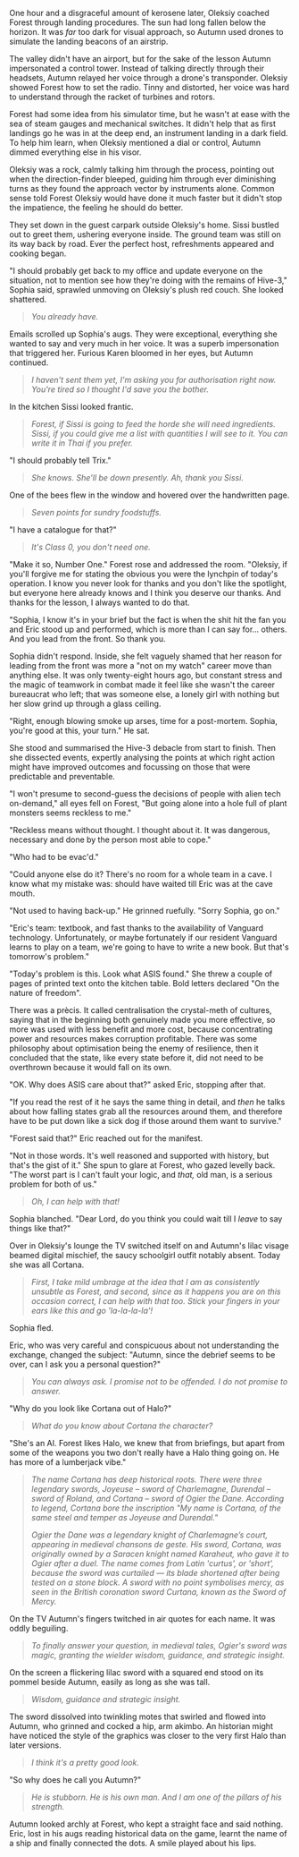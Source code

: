 One hour and a disgraceful amount of kerosene later, Oleksiy coached Forest through landing procedures. The sun had long fallen below the horizon. It was _far_ too dark for visual approach, so Autumn used drones to simulate the landing beacons of an airstrip. 

The valley didn't have an airport, but for the sake of the lesson Autumn impersonated a control tower. Instead of talking directly through their headsets, Autumn relayed her voice through a drone's transponder. Oleksiy showed Forest how to set the radio. Tinny and distorted, her voice was hard to understand through the racket of turbines and rotors. 

Forest had some idea from his simulator time, but he wasn't at ease with the sea of steam gauges and mechanical switches. It didn't help that as first landings go he was in at the deep end, an instrument landing in a dark field. To help him learn, when Oleksiy mentioned a dial or control, Autumn dimmed everything else in his visor.

Oleksiy was a rock, calmly talking him through the process, pointing out when the direction-finder bleeped, guiding him through ever diminishing turns as they found the approach vector by instruments alone. Common sense told Forest Oleksiy would have done it much faster but it didn't stop the impatience, the feeling he should do better. 

They set down in the guest carpark outside Oleksiy's home. Sissi bustled out to greet them, ushering everyone inside. The ground team was still on its way back by road. Ever the perfect host, refreshments appeared and cooking began. 

"I should probably get back to my office and update everyone on the situation, not to mention see how they're doing with the remains of Hive-3," Sophia said, sprawled unmoving on Oleksiy's plush red couch. She looked shattered.

> _You already have._

Emails scrolled up Sophia's augs. They were exceptional, everything she wanted to say and very much in her voice. It was a superb impersonation that triggered her. Furious Karen bloomed in her eyes, but Autumn continued.

> _I haven't sent them yet, I'm asking you for authorisation right now. You're tired so I thought I'd save you the bother._

In the kitchen Sissi looked frantic.

> _Forest, if Sissi is going to feed the horde she will need ingredients. Sissi, if you could give me a list with quantities I will see to it. You can write it in Thai if you prefer._

"I should probably tell Trix."

> _She knows. She'll be down presently. Ah, thank you Sissi._

One of the bees flew in the window and hovered over the handwritten page.

> _Seven points for sundry foodstuffs._

"I have a catalogue for that?"

> _It's Class 0, you don't need one._

"Make it so, Number One." Forest rose and addressed the room. "Oleksiy, if you'll forgive me for stating the obvious you were the lynchpin of today's operation. I know you never look for thanks and you don't like the spotlight, but everyone here already knows and I think you deserve our thanks. And thanks for the lesson, I always wanted to do that.

"Sophia, I know it's in your brief but the fact is when the shit hit the fan you and Eric stood up and performed, which is more than I can say for... others. And you lead from the front. So thank you.

Sophia didn't respond. Inside, she felt vaguely shamed that her reason for leading from the front was more a "not on my watch" career move than anything else. It was only twenty-eight hours ago, but constant stress and the magic of teamwork in combat made it feel like she wasn't the career bureaucrat who left; that was someone else, a lonely girl with nothing but her slow grind up through a glass ceiling.

"Right, enough blowing smoke up arses, time for a post-mortem. Sophia, you're good at this, your turn." He sat.

She stood and summarised the Hive-3 debacle from start to finish. Then she dissected events, expertly analysing the points at which right action might have improved outcomes and focussing on those that were predictable and preventable.

"I won't presume to second-guess the decisions of people with alien tech on-demand," all eyes fell on Forest, "But going alone into a hole full of plant monsters seems reckless to me."

"Reckless means without thought. I thought about it. It was dangerous, necessary and done by the person most able to cope."

"Who had to be evac'd."

"Could anyone else do it? There's no room for a whole team in a cave. I know what my mistake was: should have waited till Eric was at the cave mouth. 

"Not used to having back-up." He grinned ruefully. "Sorry Sophia, go on."

"Eric's team: textbook, and fast thanks to the availability of Vanguard technology. Unfortunately, or maybe fortunately if our resident Vanguard learns to play on a team, we're going to have to write a new book. But that's tomorrow's problem."

"Today's problem is this. Look what ASIS found." She threw a couple of pages of printed text onto the kitchen table. Bold letters declared "On the nature of freedom". 

There was a pr&egrave;cis. It called centralisation the crystal-meth of cultures, saying that in the beginning both genuinely made you more effective, so more was used with less benefit and more cost, because concentrating power and resources makes corruption profitable. There was some philosophy about optimisation being the enemy of resilience, then it concluded that the state, like every state before it, did not need to be overthrown because it would fall on its own.

"OK. Why does ASIS care about that?" asked Eric, stopping after that.

"If you read the rest of it he says the same thing in detail, and _then_ he talks about how falling states grab all the resources around them, and therefore have to be put down like a sick dog if those around them want to survive."

"Forest said that?" Eric reached out for the manifest.

"Not in those words. It's well reasoned and supported with history, but that's the gist of it." She spun to glare at Forest, who gazed levelly back. "The worst part is I can't fault your logic, and _that,_ old man, is a serious problem for both of us."

> _Oh, I can help with that!_

Sophia blanched. "Dear Lord, do you think you could wait till I _leave_ to say things like that?"

Over in Oleksiy's lounge the TV switched itself on and Autumn's lilac visage beamed digital mischief, the saucy schoolgirl outfit notably absent. Today she was all Cortana.

> _First, I take mild umbrage at the idea that I am as consistently unsubtle as Forest, and second, since as it happens you are on this occasion correct, I can help with that too. Stick your fingers in your ears like this and go 'la-la-la-la'!_

Sophia fled.

Eric, who was very careful and conspicuous about not understanding the exchange, changed the subject: "Autumn, since the debrief seems to be over, can I ask you a personal question?"

> _You can always ask. I promise not to be offended. I do not promise to answer._

"Why do you look like Cortana out of Halo?"

> _What do you know about Cortana the character?_

"She's an AI. Forest likes Halo, we knew that from briefings, but apart from some of the weapons you two don't really have a Halo thing going on. He has more of a lumberjack vibe."

> _The name Cortana has deep historical roots. There were three legendary swords, Joyeuse  – sword of Charlemagne, Durendal – sword of Roland, and Cortana – sword of Ogier the Dane. According to legend, Cortana bore the inscription "My name is Cortana, of the same steel and temper as Joyeuse and Durendal."_
>
> _Ogier the Dane was a legendary knight of Charlemagne’s court, appearing in medieval chansons de geste. His sword, Cortana, was originally owned by a Saracen knight named Karaheut, who gave it to Ogier after a duel. The name comes from Latin 'curtus', or 'short', because the sword was curtailed — its blade shortened after being tested on a stone block. A sword with no point symbolises mercy, as seen in the British coronation sword Curtana, known as the Sword of Mercy._

On the TV Autumn's fingers twitched in air quotes for each name. It was oddly beguiling.

> _To finally answer your question, in medieval tales, Ogier's sword was magic, granting the wielder wisdom, guidance, and strategic insight._

On the screen a flickering lilac sword with a squared end stood on its pommel beside Autumn, easily as long as she was tall.

> _Wisdom, guidance and strategic insight._

The sword dissolved into twinkling motes that swirled and flowed into Autumn, who grinned and cocked a hip, arm akimbo. An historian might have noticed the style of the graphics was closer to the very first Halo than later versions.

> _I think it's a pretty good look._

"So why does he call you Autumn?"

> _He is stubborn. He is his own man. And I am one of the pillars of his strength._

Autumn looked archly at Forest, who kept a straight face and said nothing. Eric, lost in his augs reading historical data on the game, learnt the name of a ship and finally connected the dots. A smile played about his lips.
